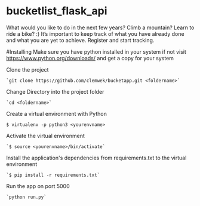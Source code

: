# bucketlist_flask_api
What would you like to do in the next few years? Climb a mountain? Learn to ride a bike? :) 
It’s important to keep track of what you have already done and what you are yet to achieve. 
Register and start tracking.

#Installing
Make sure you have python installed in your system if not visit https://www.python.org/downloads/ and get a copy for your system

Clone the project

    `git clone https://github.com/clemwek/bucketapp.git <foldername>`
    
Change Directory into the project folder

    `cd <foldername>`
    
Create a virtual environment with Python

   `$ virtualenv -p python3 <yourenvname>`
   
Activate the virtual environment

    `$ source <yourenvname>/bin/activate`
    
Install the application's dependencies from requirements.txt to the virtual environment

    `$ pip install -r requirements.txt`
    
Run the app on port 5000

    `python run.py`
